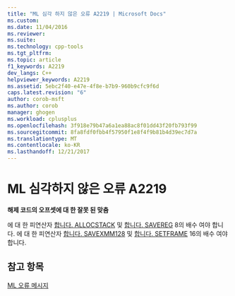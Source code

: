 ```yaml
---
title: "ML 심각 하지 않은 오류 A2219 | Microsoft Docs"
ms.custom: 
ms.date: 11/04/2016
ms.reviewer: 
ms.suite: 
ms.technology: cpp-tools
ms.tgt_pltfrm: 
ms.topic: article
f1_keywords: A2219
dev_langs: C++
helpviewer_keywords: A2219
ms.assetid: 5ebc2f40-e47e-4f8e-b7b9-960b9cfc9f6d
caps.latest.revision: "6"
author: corob-msft
ms.author: corob
manager: ghogen
ms.workload: cplusplus
ms.openlocfilehash: 3f918e79b47a6a1ea88ac8f01dd43f20fb793f99
ms.sourcegitcommit: 8fa8fdf0fbb4f57950f1e8f4f9b81b4d39ec7d7a
ms.translationtype: MT
ms.contentlocale: ko-KR
ms.lasthandoff: 12/21/2017
---
```

# <a name="ml-nonfatal-error-a2219"></a>ML 심각하지 않은 오류 A2219
**해제 코드의 오프셋에 대 한 잘못 된 맞춤**  
  
 에 대 한 피연산자 [합니다. ALLOCSTACK](../../assembler/masm/dot-allocstack.md) 및 [합니다. SAVEREG](../../assembler/masm/dot-savereg.md) 8의 배수 여야 합니다.  에 대 한 피연산자 [합니다. SAVEXMM128](../../assembler/masm/dot-savexmm128.md) 및 [합니다. SETFRAME](../../assembler/masm/dot-setframe.md) 16의 배수 여야 합니다.  
  
## <a name="see-also"></a>참고 항목  
 [ML 오류 메시지](../../assembler/masm/ml-error-messages.md)